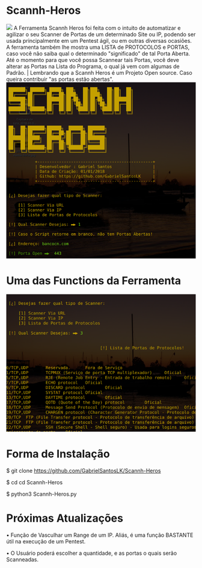 # Scannh-Heros

<img src="https://camo.githubusercontent.com/f0194320fde52c16549aa9cc03901ce99abb2d08/68747470733a2f2f696d672e736869656c64732e696f2f62616467652f4f532d4c696e75782d627269676874677265656e2e737667">
A Ferramenta Scannh Heros foi feita com o intuito de automatizar e agilizar o seu Scanner de Portas de um determinado Site ou IP, podendo ser usada principalmente em um Pentest ágil, ou em outras diversas ocasiões. A ferramenta também lhe mostra uma LISTA de PROTOCOLOS e PORTAS, caso você não saiba qual o determinado "significado" de tal Porta Aberta. Até o momento para que você possa Scannear tais Portas, você deve alterar as Portas na Lista do Programa, o qual já vem com algumas de Padrão. | Lembrando que a Scannh Heros é um Projeto Open source. Caso queira contribuir "as portas estão abertas".   

<img src="https://github.com/GabrielSantosLK/IMGS-PROJECTS/blob/master/ykzES4i.png?raw=true">

# Uma das Functions da Ferramenta


<img src="https://github.com/GabrielSantosLK/IMGS-PROJECTS/blob/master/6OXkwYc.png?raw=true">

# Forma de Instalação 

$ git clone https://github.com/GabrielSantosLK/Scannh-Heros

$ cd cd Scannh-Heros

$ python3 Scannh-Heros.py

# Próximas Atualizações

 • Função de Vasculhar um Range de um IP. Aliás, é uma função BASTANTE útil na execução de um Pentest. 

 • O Usuário poderá escolher a quantidade, e as portas o quais serão Scanneadas. 


